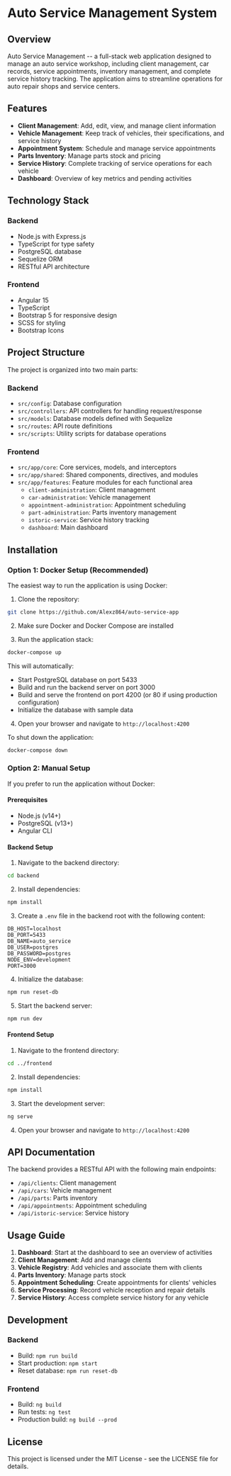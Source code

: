 # Auto Service Management System

## Overview

Auto Service Management -- a full-stack web application designed to manage an auto service workshop, including client management, car records, service appointments, inventory management, and complete service history tracking. The application aims to streamline operations for auto repair shops and service centers.

## Features

- **Client Management**: Add, edit, view, and manage client information
- **Vehicle Management**: Keep track of vehicles, their specifications, and service history
- **Appointment System**: Schedule and manage service appointments
- **Parts Inventory**: Manage parts stock and pricing
- **Service History**: Complete tracking of service operations for each vehicle
- **Dashboard**: Overview of key metrics and pending activities

## Technology Stack

### Backend

- Node.js with Express.js
- TypeScript for type safety
- PostgreSQL database
- Sequelize ORM
- RESTful API architecture

### Frontend

- Angular 15
- TypeScript
- Bootstrap 5 for responsive design
- SCSS for styling
- Bootstrap Icons

## Project Structure

The project is organized into two main parts:

### Backend

- `src/config`: Database configuration
- `src/controllers`: API controllers for handling request/response
- `src/models`: Database models defined with Sequelize
- `src/routes`: API route definitions
- `src/scripts`: Utility scripts for database operations

### Frontend

- `src/app/core`: Core services, models, and interceptors
- `src/app/shared`: Shared components, directives, and modules
- `src/app/features`: Feature modules for each functional area
  - `client-administration`: Client management
  - `car-administration`: Vehicle management
  - `appointment-administration`: Appointment scheduling
  - `part-administration`: Parts inventory management
  - `istoric-service`: Service history tracking
  - `dashboard`: Main dashboard

## Installation

### Option 1: Docker Setup (Recommended)

The easiest way to run the application is using Docker:

1. Clone the repository:

```bash
git clone https://github.com/Alexz864/auto-service-app
```

2. Make sure Docker and Docker Compose are installed

3. Run the application stack:

```bash
docker-compose up
```

This will automatically:

- Start PostgreSQL database on port 5433
- Build and run the backend server on port 3000
- Build and serve the frontend on port 4200 (or 80 if using production configuration)
- Initialize the database with sample data

4. Open your browser and navigate to `http://localhost:4200`

To shut down the application:

```bash
docker-compose down
```

### Option 2: Manual Setup

If you prefer to run the application without Docker:

#### Prerequisites

- Node.js (v14+)
- PostgreSQL (v13+)
- Angular CLI

#### Backend Setup

1. Navigate to the backend directory:

```bash
cd backend
```

2. Install dependencies:

```bash
npm install
```

3. Create a `.env` file in the backend root with the following content:

```
DB_HOST=localhost
DB_PORT=5433
DB_NAME=auto_service
DB_USER=postgres
DB_PASSWORD=postgres
NODE_ENV=development
PORT=3000
```

4. Initialize the database:

```bash
npm run reset-db
```

5. Start the backend server:

```bash
npm run dev
```

#### Frontend Setup

1. Navigate to the frontend directory:

```bash
cd ../frontend
```

2. Install dependencies:

```bash
npm install
```

3. Start the development server:

```bash
ng serve
```

4. Open your browser and navigate to `http://localhost:4200`

## API Documentation

The backend provides a RESTful API with the following main endpoints:

- `/api/clients`: Client management
- `/api/cars`: Vehicle management
- `/api/parts`: Parts inventory
- `/api/appointments`: Appointment scheduling
- `/api/istoric-service`: Service history

## Usage Guide

1. **Dashboard**: Start at the dashboard to see an overview of activities
2. **Client Management**: Add and manage clients
3. **Vehicle Registry**: Add vehicles and associate them with clients
4. **Parts Inventory**: Manage parts stock
5. **Appointment Scheduling**: Create appointments for clients' vehicles
6. **Service Processing**: Record vehicle reception and repair details
7. **Service History**: Access complete service history for any vehicle

## Development

### Backend

- Build: `npm run build`
- Start production: `npm start`
- Reset database: `npm run reset-db`

### Frontend

- Build: `ng build`
- Run tests: `ng test`
- Production build: `ng build --prod`

## License

This project is licensed under the MIT License - see the LICENSE file for details.
